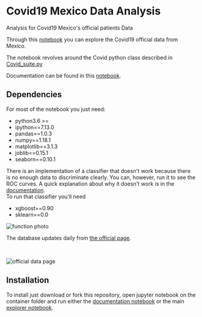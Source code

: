 # Covid19 Mexico Data Analysis
 Analysis for Covid19 Mexico's official patients Data

Through this [notebook](https://github.com/mesielepush/Covid19-Mexico-Data-Analysis-Jupyter-Notebook/blob/master/MexicoCovidDescriptiveGeneral.ipynb) you can explore the Covid19 official data from Mexico.
  
The notebook revolves around the Covid python class described in [Covid_suite.py](https://github.com/mesielepush/Covid19-Mexico-Data-Analysis-Jupyter-Notebook/blob/master/Covid_suite.py)

Documentation can be found in this [notebook](https://github.com/mesielepush/Covid19-Mexico-Data-Analysis-Jupyter-Notebook/blob/master/Documentation%20for%20Covid%20Class.ipynb).  

## Dependencies

For most of the notebook you just need:

* python3.6 >=
* ipython==7.13.0
* pandas==1.0.3
* numpy==1.18.1
* matplotlib==3.1.3
* joblib==0.15.1
* seaborn==0.10.1

There is an implementation of a classifier that doesn't work because there is no enough data to discriminate clearly. You can, however, run it to see the ROC curves. A quick explanation about why it doesn't work is in the [documentation](https://github.com/mesielepush/Covid19-Mexico-Data-Analysis-Jupyter-Notebook/blob/master/Documentation%20for%20Covid%20Class.ipynb).  
To run that classifier you'll need

* xgboost==0.90
* sklearn==0.0

![function photo](https://i.imgur.com/uAcop03.png)


The database updates daily from [the official page](https://coronavirus.gob.mx/datos/#DownZCSV).

<br>

![official data page](https://i.imgur.com/Z6JoKG0.png)

## Installation

To install just download or fork this repository, open jupyter notebook on the container folder and run either the [documentation notebook](https://github.com/mesielepush/Covid19-Mexico-Data-Analysis-Jupyter-Notebook/blob/master/Documentation%20for%20Covid%20Class.ipynb) or the main [explorer notebook](https://github.com/mesielepush/Covid19-Mexico-Data-Analysis-Jupyter-Notebook/blob/master/Documentation%20for%20Covid%20Class.ipynb).  